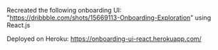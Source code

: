Recreated the following onboarding UI: "https://dribbble.com/shots/15669113-Onboarding-Exploration" using React.js

Deployed on Heroku: https://onboarding-ui-react.herokuapp.com/
